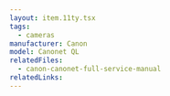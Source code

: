 ```yaml
---
layout: item.11ty.tsx
tags:
  - cameras
manufacturer: Canon
model: Canonet QL
relatedFiles:
  - canon-canonet-full-service-manual
relatedLinks:
---
```

